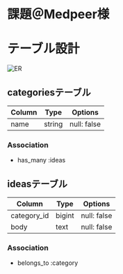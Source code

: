 # 課題＠Medpeer様


# テーブル設計

![ER ](https://user-images.githubusercontent.com/77272798/122301272-69347e00-cf3b-11eb-869a-bdac7be50190.png)

## categoriesテーブル
| Column   | Type   | Options     |
| -------- | ------ | ----------- |
| name     | string | null: false |

### Association

- has_many :ideas

## ideasテーブル
| Column      | Type   | Options        |
| ----------- | ------ | -------------- |
| category_id | bigint | null: false    |
| body        | text   | null: false    |

### Association

- belongs_to :category